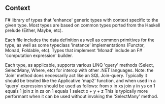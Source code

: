 ## Context

F# library of types that 'enhance' generic types with context specific to the given type. Most types are based on common types ported from the Haskell prelude (Either, Maybe, etc).

Each file includes the data definition as well as common primitives for the type, as well as some typeclass 'instance' implementations (Functor, Monad, Foldable, etc). Types that implement 'Monad' include an F# 'computation expression' builder.

Each type, as applicable, supports various LINQ 'query' methods (Select, SelectMany, Where, etc) for interop with other .NET languages.
Note: the 'Join' method does necessarily act like an SQL Join-query. Typically it should be treated like the Applicative 'map2' function, and when used in a 'query' expression should be used as follows:
	from x in xs
	join y in ys on 1 equals 1
	join z in zs on 1 equals 1
	select x + y + z
This is typically more performant when it can be used without invoking the 'SelectMany' method.
